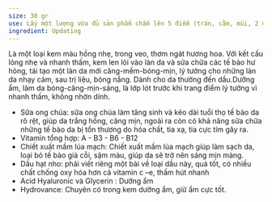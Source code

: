 ```yaml
---
size: 30 gr
use: Lấy một lượng vừa đủ sản phẩm chấm lên 5 điểm (trán, cằm, mũi, 2 má) và thoa đều. Sử dụng ngày 2 lần sáng – tối.
ingredient: Updating
---
```

Là một loại kem màu hồng nhẹ, trong veo, thơm ngát hương hoa. Với kết cấu lỏng nhẹ và nhanh thấm, kem len lỏi vào làn da và sửa chữa các tế bào hư hỏng, tái tạo một làn da mới căng-mềm-bóng-mịn, lý tưởng cho những làn da nhạy cảm, sau trị liệu, bỏng nắng. Dành cho da thường đến dầu.Dưỡng ẩm, làm da bóng-căng-mịn-sáng, là lớp lót trước khi trang điểm lý tưởng vì nhanh thấm, không nhờn dính.
* Sữa ong chúa: sữa ong chúa làm tăng sinh và kéo dài tuổi thọ tế bào da rõ rệt, giúp da trắng hồng, căng mịn, ngoài ra còn có khả năng sửa chữa những tế bào da bị tổn thương do hóa chất, tia xạ, tia cực tím gây ra.
* Vitamin tổng hợp: A - B3 - B6 - B12
* Chiết xuất mầm lúa mạch: Chiết xuất mầm lúa mạch giúp làm sạch da, loại bỏ tế bào già cỗi, sậm màu, giúp da sẽ trở nên sáng mịn màng.
* Dầu hạt nho: phải viết riêng một bài về loại dầu này, quá tốt, có nhiều chất chống oxy hóa hơn cả vitamin c –e, thấm hút nhanh
* Acid Hyaluronic và Glycerin : Dưỡng ẩm
* Hydrovance: Chuyên có trong kem dưỡng ẩm, giữ ẩm cực tốt.

